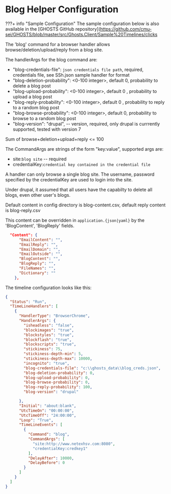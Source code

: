 # Blog Helper Configuration

???+ info "Sample Configuration"
    The sample configuration below is also available in the [GHOSTS GitHub repository](<https://github.com/cmu-sei/GHOSTS/blob/master/src/Ghosts.Client/Sample%20Timelines/clicks>

The 'blog' command for a browser handler allows browse/deletion/upload/reply from a blog site.

The handlerArgs for the blog command are:

- "blog-credentials-file": `json credentials file path`,  required, credentials file, see SSh.json sample handler for format
- "blog-deletion-probability": <0-100 integer>, default  0, probability to delete a blog post
- "blog-upload-probability": <0-100 integer>, default 0 , probability to upload a blog post
- "blog-reply-probability": <0-100 integer>, default 0 , probability to reply to a random blog post
- "blog-browse-probability": <0-100 integer>, default 0, probability to browse to a random blog post
- "blog-version": "drupal",  -- version, required, only drupal is currrently supported, tested with version 7

Sum of browse+deletion+upload+reply <= 100

The CommandArgs are strings of the form "key:value", supported args are:

- site:`blog site`   -- required
- credentialKey:`credential key contained in the credential file`

A handler can only browse a single blog site. The username, password specified by the credentialKey are used to login into the site.

Under drupal, it assumed that all users have the capabilty to delete all blogs, even other user's blogs.

Default content in config directory is blog-content.csv, default reply content is blog-reply.csv

This content can be overridden in `application.{json|yaml}` by the 'BlogContent', 'BlogReply' fields.

```json
  "Content": {
      "EmailContent": "",
      "EmailReply": "",
      "EmailDomain": "",
      "EmailOutside": "",
      "BlogContent": "",
      "BlogReply": "",
      "FileNames": "",
      "Dictionary": ""
    },
```

The timeline configuration looks like this:

```json
{
  "Status": "Run",
  "TimeLineHandlers": [
    {
      "HandlerType": "BrowserChrome",
      "HandlerArgs": {
        "isheadless": "false",
        "blockimages": "true",
        "blockstyles": "true",
        "blockflash": "true",
        "blockscripts": "true",
        "stickiness": 75,
        "stickiness-depth-min": 5,
        "stickiness-depth-max": 10000,
        "incognito": "true",
        "blog-credentials-file": "c:\\ghosts_data\\blog_creds.json",
        "blog-deletion-probability": 0,
        "blog-upload-probability": 0,
        "blog-browse-probability": 0,
        "blog-reply-probability": 100,
        "blog-version": "drupal"

      },
      "Initial": "about:blank",
      "UtcTimeOn": "00:00:00",
      "UtcTimeOff": "24:00:00",
      "Loop": "True",
      "TimeLineEvents": [
        {
          "Command": "blog",
          "CommandArgs": [
            "site:http://www.netexhsv.com:8080",
            "credentialKey:credkey1"
          ],
          "DelayAfter": 10000,
          "DelayBefore": 0
        }
      ]
    }
  ]
}
```
